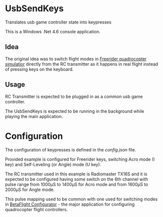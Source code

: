 # UsbSendKeys
Translates usb game controller state into keypresses

This is a Windows .Net 4.6 console application.

## Idea
The original idea was to switch flight modes in [Freerider quadrocopter simulatior](https://store.steampowered.com/app/813530/FPV_Freerider_Recharged/) directly from the RC transmitter as it happens in real flight instead of pressing keys on the keyboard.

## Usage
RC Transmitter is expected to be plugged in as a common usb game controller.

The UsbSendKeys is expected to be running in the background while playing the main application.

# Configuration
The configuration of keypresses is defined in the *config.json* file.

Provided example is configured for Freerider keys, switching Acro mode (I key) and Self-Leveling (or Angle) mode (U key).

The RC transmitter used in this example is Radiomaster TX16S and it is expected to be configured having some switch on the 6th channel with pulse range from 1000µS to 1400µS for Acro mode and from 1600µS to 2000µS for Angle mode.

This pulse mapping used to be common with one used for switching modes in [BetaFlight Configurator](https://github.com/betaflight/betaflight-configurator) - the major application for configuring quadrocopter flight controllers.
